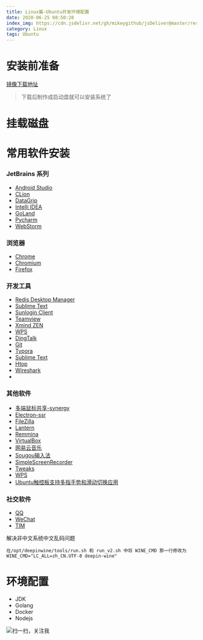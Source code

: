 ```yaml
---
title: Linux篇-Ubuntu开发环境配置
date: 2020-06-25 08:50:28
index_img: https://cdn.jsdelivr.net/gh/mikeygithub/jsDeliver@master/resource/img/ubuntu.jpg
category: Linux
tags: Ubuntu
---
```


# 安装前准备

[镜像下载地址](https://ubuntu.com/download/desktop)

>下载后制作成启动盘就可以安装系统了

# 挂载磁盘

>


# 常用软件安装

### JetBrains 系列

- [Android Studio]()
- [CLion]()
- [DataGrip]()
- [Intelli IDEA]()
- [GoLand]()
- [Pycharm]()
- [WebStorm]()

### 浏览器

- [Chrome]()
- [Chromium]()
- [Firefox]()

### 开发工具
- [Redis Desktop Manager]()
- [Sublime Text]()
- [Sunlogin Client](https://sunlogin.oray.com/)
- [Teamview]()
- [Xmind ZEN]()
- [WPS](https://www.wps.cn/product/wpslinux)
- [DingTalk](https://github.com/nashaofu/dingtalk)
- [Git]()
- [Typora]()
- [Sublime Text]()
- [Htop]()
- [Wireshark]()
- 

### 其他软件
- [多端鼠标共享-synergy]()
- [Electron-ssr](https://github.com/kinget007/electron-ssr)
- [FileZilla]()
- [Lantern](https://github.com/getlantern/lantern)
- [Remmina]()
- [VirtualBox]()
- [网易云音乐]()
- [Sougou输入法]()
- [SimpleScreenRecorder]()
- [Tweaks]()
- [WPS]()
- [Ubuntu触控板支持多指手势和滑动切换应用](https://codechina.csdn.net/mirrors/iberianpig/fusuma?utm_source=csdn_github_accelerator)


### 社交软件
- [QQ](https://gitee.com/wszqkzqk/deepin-wine-for-ubuntu)
- [WeChat](https://gitee.com/wszqkzqk/deepin-wine-for-ubuntu)
- [TIM](https://gitee.com/wszqkzqk/deepin-wine-for-ubuntu)  

解决非中文系统中文乱码问题
```jshelllanguage
在/opt/deepinwine/tools/run.sh 和 run_v2.sh 中将 WINE_CMD 那一行修改为 WINE_CMD="LC_ALL=zh_CN.UTF-8 deepin-wine"
```
# 环境配置
- JDK
- Golang
- Docker
- Nodejs<br/>


![扫一扫，关注我](https://cdn.jsdelivr.net/gh/mikeygithub/jsDeliver@master/resource/img/wechat.jpg)
